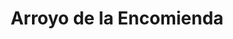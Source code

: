 ---
title: Arroyo de la Encomienda
url: /arroyo-de-la-encomienda/
latitude: 41.622
longitude: -4.769
---
